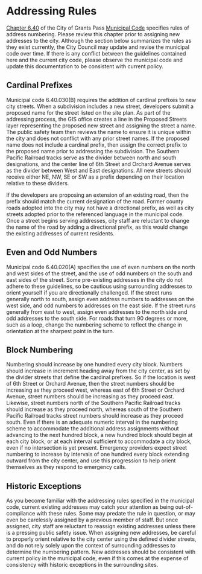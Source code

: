 # Addressing Rules

[Chapter 6.40](https://www.grantspassoregon.gov/DocumentCenter/View/39/Title-6---Grants-Pass-Uniform-Traffic-Code--PDF?bidId=) of the City of Grants Pass [Municipal Code](https://www.grantspassoregon.gov/316/Municipal-Code) specifies rules of address numbering.  Please review this chapter prior to assigning new addresses to the city.  Although the section below summarizes the rules as they exist currently, the City Council may update and revise the municipal code over time.  If there is any conflict between the guidelines contained here and the current city code, please observe the municipal code and update this documentation to be consistent with current policy.

## Cardinal Prefixes

Municipal code 6.40.030(B) requires the addition of cardinal prefixes to new city streets.  When a subdivision includes a new street, developers submit a proposed name for the street listed on the site plan.  As part of the addressing process, the GIS office creates a line in the Proposed Streets layer representing the proposed new street and assigning the street a name.  The public safety team then reviews the name to ensure it is unique within the city and does not conflict with any prior street names.  If the proposed name does not include a cardinal prefix, then assign the correct prefix to the proposed name prior to addressing the subdivision.  The Southern Pacific Railroad tracks serve as the divider between north and south designations, and the center line of 6th Street and Orchard Avenue serves as the divider between West and East designations.  All new streets should receive either NE, NW, SE or SW as a prefix depending on their location relative to these dividers.

If the developers are proposing an extension of an existing road, then the prefix should match the current designation of the road.  Former county roads adopted into the city may not have a directional prefix, as well as city streets adopted prior to the referenced language in the municipal code.  Once a street begins serving addresses, city staff are reluctant to change the name of the road by adding a directional prefix, as this would change the existing addresses of current residents.

## Even and Odd Numbers

Municipal code 6.40.020(A) specifies the use of even numbers on the north and west sides of the street, and the use of odd numbers on the south and east sides of the street.  Some pre-existing addresses in the city do not adhere to these guidelines, so be cautious using surrounding addresses to orient yourself if you are directionally challenged.  If the street runs generally north to south, assign even address numbers to addresses on the west side, and odd numbers to addresses on the east side.  If the street runs generally from east to west, assign even addresses to the north side and odd addresses to the south side.  For roads that turn 90 degrees or more, such as a loop, change the numbering scheme to reflect the change in orientation at the sharpest point in the turn.

## Block Numbering

Numbering should increase by one hundred every city block. Numbers should increase in increment heading away from the city center, as set by the divider streets that define the cardinal prefixes.  So if the location is west of 6th Street or Orchard Avenue, then the street numbers should be increasing as they proceed west, whereas east of 6th Street or Orchard Avenue, street numbers should be increasing as they proceed east.  Likewise, street numbers north of the Southern Pacific Railroad tracks should increase as they proceed north, whereas south of the Southern Pacific Railroad tracks street numbers should increase as they proceed south.  Even if there is an adequate numeric interval in the numbering scheme to accommodate the additional address assignments without advancing to the next hundred block, a new hundred block should begin at each city block, or at each interval sufficient to accommodate a city block, even if no intersection is yet present.  Emergency providers expect street numbering to increase by intervals of one hundred every block extending outward from the city center, and use this progression to help orient themselves as they respond to emergency calls.

## Historic Exceptions

As you become familiar with the addressing rules specified in the municipal code, current existing addresses may catch your attention as being out-of-compliance with these rules.  Some may predate the rule in question, or may even be carelessly assigned by a previous member of staff.  But once assigned, city staff are reluctant to reassign existing addresses unless there is a pressing public safety issue.  When assigning new addresses, be careful to properly orient relative to the city center using the defined divider streets, and do not rely solely upon the context of surrounding addresses to determine the numbering pattern.  New addresses should be consistent with current policy in the municipal code, even if this comes at the expense of consistency with historic exceptions in the surrounding sites.
